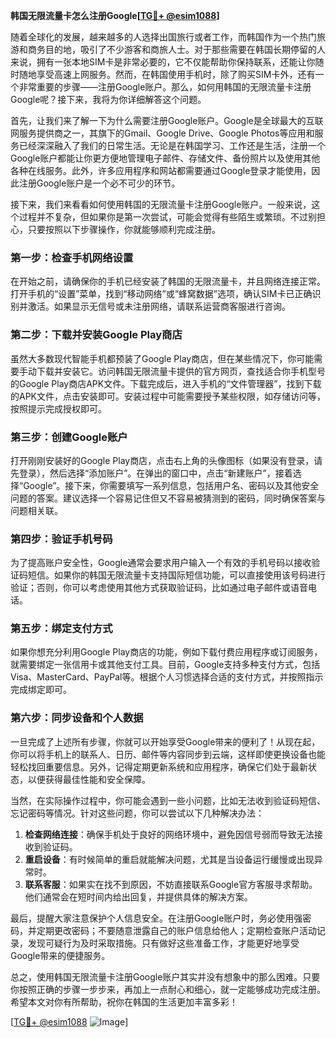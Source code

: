 **韩国无限流量卡怎么注册Google[[TG💪+ @esim1088](https://t.me/s/esim1088)]**

随着全球化的发展，越来越多的人选择出国旅行或者工作，而韩国作为一个热门旅游和商务目的地，吸引了不少游客和商旅人士。对于那些需要在韩国长期停留的人来说，拥有一张本地SIM卡是非常必要的，它不仅能帮助你保持联系，还能让你随时随地享受高速上网服务。然而，在韩国使用手机时，除了购买SIM卡外，还有一个非常重要的步骤——注册Google账户。那么，如何用韩国的无限流量卡注册Google呢？接下来，我将为你详细解答这个问题。

首先，让我们来了解一下为什么需要注册Google账户。Google是全球最大的互联网服务提供商之一，其旗下的Gmail、Google Drive、Google Photos等应用和服务已经深深融入了我们的日常生活。无论是在韩国学习、工作还是生活，注册一个Google账户都能让你更方便地管理电子邮件、存储文件、备份照片以及使用其他各种在线服务。此外，许多应用程序和网站都需要通过Google登录才能使用，因此注册Google账户是一个必不可少的环节。

接下来，我们来看看如何使用韩国的无限流量卡注册Google账户。一般来说，这个过程并不复杂，但如果你是第一次尝试，可能会觉得有些陌生或繁琐。不过别担心，只要按照以下步骤操作，你就能够顺利完成注册。

### 第一步：检查手机网络设置

在开始之前，请确保你的手机已经安装了韩国的无限流量卡，并且网络连接正常。打开手机的“设置”菜单，找到“移动网络”或“蜂窝数据”选项，确认SIM卡已正确识别并激活。如果显示无信号或未注册网络，请联系运营商客服进行咨询。

### 第二步：下载并安装Google Play商店

虽然大多数现代智能手机都预装了Google Play商店，但在某些情况下，你可能需要手动下载并安装它。访问韩国无限流量卡提供的官方网页，查找适合你手机型号的Google Play商店APK文件。下载完成后，进入手机的“文件管理器”，找到下载的APK文件，点击安装即可。安装过程中可能需要授予某些权限，如存储访问等，按照提示完成授权即可。

### 第三步：创建Google账户

打开刚刚安装好的Google Play商店，点击右上角的头像图标（如果没有登录，请先登录），然后选择“添加账户”。在弹出的窗口中，点击“新建账户”，接着选择“Google”。接下来，你需要填写一系列信息，包括用户名、密码以及其他安全问题的答案。建议选择一个容易记住但又不容易被猜测到的密码，同时确保答案与问题相关联。

### 第四步：验证手机号码

为了提高账户安全性，Google通常会要求用户输入一个有效的手机号码以接收验证码短信。如果你的韩国无限流量卡支持国际短信功能，可以直接使用该号码进行验证；否则，你可以考虑使用其他方式获取验证码，比如通过电子邮件或语音电话。

### 第五步：绑定支付方式

如果你想充分利用Google Play商店的功能，例如下载付费应用程序或订阅服务，就需要绑定一张信用卡或其他支付工具。目前，Google支持多种支付方式，包括Visa、MasterCard、PayPal等。根据个人习惯选择合适的支付方式，并按照指示完成绑定即可。

### 第六步：同步设备和个人数据

一旦完成了上述所有步骤，你就可以开始享受Google带来的便利了！从现在起，你可以将手机上的联系人、日历、邮件等内容同步到云端，这样即使更换设备也能轻松找回重要信息。另外，记得定期更新系统和应用程序，确保它们处于最新状态，以便获得最佳性能和安全保障。

当然，在实际操作过程中，你可能会遇到一些小问题，比如无法收到验证码短信、忘记密码等情况。针对这些问题，你可以尝试以下几种解决办法：

1. **检查网络连接**：确保手机处于良好的网络环境中，避免因信号弱而导致无法接收到验证码。
2. **重启设备**：有时候简单的重启就能解决问题，尤其是当设备运行缓慢或出现异常时。
3. **联系客服**：如果实在找不到原因，不妨直接联系Google官方客服寻求帮助。他们通常会在短时间内给出回复，并提供具体的解决方案。

最后，提醒大家注意保护个人信息安全。在注册Google账户时，务必使用强密码，并定期更改密码；不要随意泄露自己的账户信息给他人；定期检查账户活动记录，发现可疑行为及时采取措施。只有做好这些准备工作，才能更好地享受Google带来的便捷服务。

总之，使用韩国无限流量卡注册Google账户其实并没有想象中的那么困难。只要你按照正确的步骤一步步来，再加上一点耐心和细心，就一定能够成功完成注册。希望本文对你有所帮助，祝你在韩国的生活更加丰富多彩！

[[TG💪+ @esim1088](https://t.me/s/esim1088) ![Image](https://i.postimg.cc/4NQfJmqS/Snipaste-2025-05-13-00-14-12.png)]